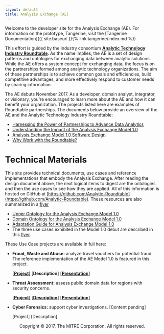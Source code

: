 ```yaml
---
layout: default
title: Analysis Exchange (AE)
---
```



Welcome to the developer site for the Analysis Exchange (AE). For information
on the prototype, Tangerine, visit the [Tangerine Documentation]({{
site.baseurl }}{% link tangerine/index.md  %})  

This effort is guided by the industry consortium <b><a href="http://technologyroundtable.org" target="new">Analytic Technology Industry Roundtable</a></b>. As the name implies, the AE is a set of design patterns and ontologies for exchanging data between analytic solutions.  While the AE offers a system concept for exchanging data, the focus is on the partnerships formed among analytic technology organizations. The aim of these partnerships is to achieve common goals and efficiencies, build competitive advantages, and more effectively respond to customer needs by sharing information. 

The AE debuts November 2017. As a developer, domain analyst, integrator, or visionary, you're encouraged to learn more about the AE and how it can benefit your organization. The projects listed here are examples of Roundtable partnerships.  The documents below provide an overview of the AE and the Analytic Technology Industry Roundtable:

* [Harnessing the Power of Partnerships to Advance Data Analytics](http://technologyroundtable.org/pdfs/Roundtable2.pdf)
* [Understanding the Impact of the Analysis Exchange Model 1.0](http://technologyroundtable.org/pdfs/AE-Impact-Whitepape.pdf)
* [Analysis Exchange Model 1.0 Software Design](http://technologyroundtable.org/pdfs/Analysis-Exchange-Model1-Design-2017.pdf)
* [Why Work with the Roundtable?](http://technologyroundtable.org/pdfs/Why-Work-With-The-Roundtable.pdf) 

# Technical Materials
This site provides technical documents, use cases and reference implementations that embody the Analysis Exchange. After reading the design document above, the next logical items to digest are the ontologies and then the use cases to see how they are applied.  All of this information is hosted on GitHub at [https://github.com/Analytic-Roundtable](https://github.com/Analytic-Roundtable).  These resources are also summarized in a [flyer](http://technologyroundtable.org/pdfs/Roundtable-Resources.pdf)

* [Upper Ontology for the Analysis Exchange Model 1.0](https://github.com/Analytic-Roundtable/Analysis-Exchange/raw/master/AnalysisExchange-Upper-Ontology-2017.pdf)
* [Domain Ontology for the Analysis Exchange Model 1.0](https://github.com/Analytic-Roundtable/Analysis-Exchange/raw/master/AnalysisExchange-Domain-Ontologies-2017.pdf)
* [Adaptation Guide for Analysis Exchange Model 1.0](https://github.com/Analytic-Roundtable/Analysis-Exchange/PENDING)
* The three use cases exhibited in the Model 1.0 debut are described in this 
  [flyer](http://technologyroundtable.org/pdfs/Roundtable-Three-Use-Cases.pdf).

These Use Case projects are available in full here:

* **Fraud, Waste and Abuse:** analyze travel vouchers for potential fraud.  The reference implementation of the AE Model 1.0 is featured in this project. 

    [<b><a href="https://github.com/Analytic-Roundtable/UseCase-FraudWasteAbuse" target="new">Project</a></b>] 
    \[**Description**\]
    \[**[Presentation](https://raw.githubusercontent.com/Analytic-Roundtable/UseCase-FraudWasteAbuse/master/Fraud_Waste_Abuse_presentation.pdf)**\]

* **Threat Assessment:** assess public domain data for regions with security concerns.

    [<b><a href="https://github.com/Analytic-Roundtable/UseCase-ThreatAssessment" target="new">Project</a></b>]
    \[**[Description](https://github.com/Analytic-Roundtable/UseCase-ThreatAssessment/raw/master/UseCase-ThreatAssessment-v9.pdf)**\]
    \[**[Presentation](https://github.com/Analytic-Roundtable/UseCase-ThreatAssessment/raw/master/UseCase-ThreatAssessment-presentation-v6.pdf)**\]

* **Cyber Forensics:** support cyber investigations. \[Content pending\]

    \[Project\]<!-- <b><a href="https://github.com/Analytic-Roundtable/UseCase-CyberForensics" target="new">Project</a></b> -->
    \[Description\] <!-- (https://github.com/Analytic-Roundtable/UseCase-CyberForensics/blob/master/Cyber%20Use%20Case.pdf)--> 


<center>Copyright © 2017, The MITRE Corporation. All rights reserved. </center>

